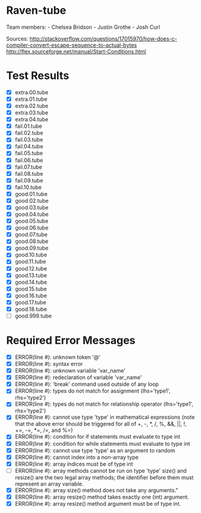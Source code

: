 Raven-tube
==========
Team members:       - Chelsea Bridson
                    - Justin Grothe
                    - Josh Curl
                    
Sources:
http://stackoverflow.com/questions/17015970/how-does-c-compiler-convert-escape-sequence-to-actual-bytes
http://flex.sourceforge.net/manual/Start-Conditions.html

Test Results
==========
- [x] extra.00.tube
- [x] extra.01.tube
- [x] extra.02.tube
- [x] extra.03.tube
- [x] extra.04.tube
- [x] fail.01.tube
- [x] fail.02.tube
- [x] fail.03.tube
- [x] fail.04.tube
- [x] fail.05.tube
- [x] fail.06.tube
- [x] fail.07.tube
- [x] fail.08.tube
- [x] fail.09.tube
- [x] fail.10.tube
- [x] good.01.tube
- [x] good.02.tube
- [x] good.03.tube
- [x] good.04.tube
- [x] good.05.tube
- [x] good.06.tube
- [x] good.07.tube
- [x] good.08.tube
- [x] good.09.tube
- [x] good.10.tube
- [x] good.11.tube
- [x] good.12.tube
- [x] good.13.tube
- [x] good.14.tube
- [x] good.15.tube 
- [x] good.16.tube
- [x] good.17.tube
- [x] good.18.tube
- [ ] good.999.tube

Required Error Messages 
====================

- [x] ERROR(line #): unknown token '@'
- [x] ERROR(line #): syntax error
- [x] ERROR(line #): unknown variable 'var_name'
- [x] ERROR(line #): redeclaration of variable 'var_name' 
- [x] ERROR(line #): 'break' command used outside of any loop
- [x] ERROR(line #): types do not match for assignment (lhs='type1', rhs='type2')
- [x] ERROR(line #): types do not match for relationship operator (lhs='type1', rhs='type2')
- [x] ERROR(line #): cannot use type 'type' in mathematical expressions
          (note that the above error should be triggered for all of +, -, *, /, %, &&, ||, !, +=, -=, *=, /=, and %=)
- [x] ERROR(line #): condition for if statements must evaluate to type int
- [x] ERROR(line #): condition for while statements must evaluate to type int
- [x] ERROR(line #): cannot use type 'type' as an argument to random 
- [x] ERROR(line #): cannot index into a non-array type
- [x] ERROR(line #): array indices must be of type int
- [ ] ERROR(line #): array methods cannot be run on type 'type'
          size() and resize() are the two legal array methods; the identifier before them must represent an array variable.
- [x] ERROR(line #): array size() method does not take any arguments."
- [x] ERROR(line #): array resize() method takes exactly one (int) argument.
- [x] ERROR(line #): array resize() method argument must be of type int. 
